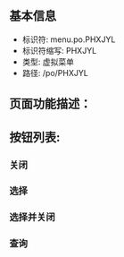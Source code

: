 
## 基本信息

- 标识符: menu.po.PHXJYL
- 标识符缩写: PHXJYL
- 类型: 虚拟菜单
- 路径: /po/PHXJYL

## 页面功能描述：





## 按钮列表:


### 关闭



### 选择



### 选择并关闭



### 查询


